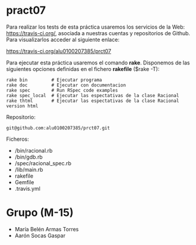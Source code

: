 pract07
=======

Para realizar los tests de esta práctica usaremos los servicios de la Web: https://travis-ci.org/,
asociada a nuestras cuentas y repositorios de Github. Para visualizarlos acceder al siguiente enlace:

https://travis-ci.org/alu0100207385/prct07

Para ejecutar esta práctica usaremos el comando **rake**.
Disponemos de las siguientes opciones definidas en el fichero **rakefile** ($rake -T):
```
rake bin         # Ejecutar programa
rake doc         # Ejecutar con documentacion
rake spec        # Run RSpec code examples
rake spec_local  # Ejecutar las espectativas de la clase Racional
rake thtml       # Ejecutar las espectativas de la clase Racional version html
```

Repositorio:
```
git@github.com:alu0100207385/prct07.git
```

Ficheros:
 - /bin/racional.rb
 - /bin/gdb.rb
 - /spec/racional_spec.rb
 - /lib/main.rb
 - rakefile
 - Gemfile
 - .travis.yml

Grupo (M-15)
============

 - María Belén Armas Torres
 - Aarón Socas Gaspar
